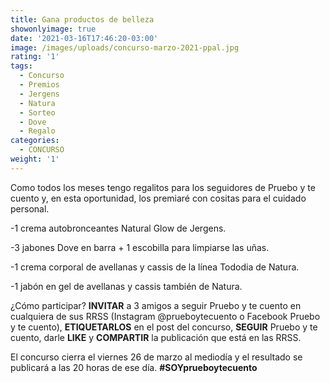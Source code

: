 ```yaml
---
title: Gana productos de belleza
showonlyimage: true
date: '2021-03-16T17:46:20-03:00'
image: /images/uploads/concurso-marzo-2021-ppal.jpg
rating: '1'
tags:
  - Concurso
  - Premios
  - Jergens
  - Natura
  - Sorteo
  - Dove
  - Regalo
categories:
  - CONCURSO
weight: '1'
---
```

Como todos los meses tengo regalitos para los seguidores de Pruebo y te cuento y, en esta oportunidad, los premiaré con cositas para el cuidado personal.

<!--more-->

\-1 crema autobronceantes Natural Glow de Jergens. 

\-3 jabones Dove en barra + 1 escobilla para limpiarse las uñas.

\-1 crema corporal de avellanas y cassis de la línea Tododia de Natura.

\-1 jabón en gel de avellanas y cassis también de Natura.

¿Cómo participar? **INVITAR** a 3 amigos a seguir Pruebo y te cuento en cualquiera de sus RRSS (Instagram @prueboytecuento o  Facebook Pruebo y te cuento), **ETIQUETARLOS** en el post del concurso, **SEGUIR** Pruebo y te cuento, darle **LIKE** y **COMPARTIR** la publicación que está en las RRSS. 

El concurso cierra el viernes 26 de marzo al mediodía y el resultado se publicará a las 20 horas de ese día. **\#SOYprueboytecuento**
